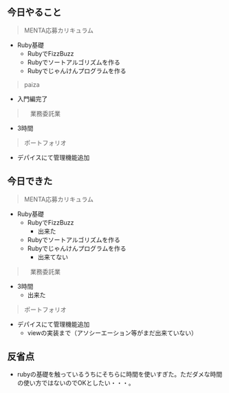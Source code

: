 ## 今日やること

> MENTA応募カリキュラム
- Ruby基礎
  - RubyでFizzBuzz
  - Rubyでソートアルゴリズムを作る
  - Rubyでじゃんけんプログラムを作る


> paiza
- 入門編完了

>　業務委託業　
- 3時間 

> ポートフォリオ
- デパイスにて管理機能追加

## 今日できた

> MENTA応募カリキュラム
- Ruby基礎
  - RubyでFizzBuzz
    - 出来た
  - Rubyでソートアルゴリズムを作る
  - Rubyでじゃんけんプログラムを作る
    - 出来てない



>　業務委託業　
- 3時間 
   - 出来た

> ポートフォリオ
- デパイスにて管理機能追加
  - viewの実装まで（アソシーエーション等がまだ出来ていない）


## 反省点
- rubyの基礎を触っているうちにそちらに時間を使いすぎた。ただダメな時間の使い方ではないのでOKとしたい・・・。
